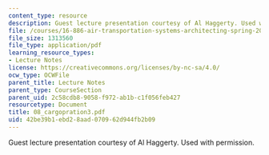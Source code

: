 ```yaml
---
content_type: resource
description: Guest lecture presentation courtesy of Al Haggerty. Used with permission.
file: /courses/16-886-air-transportation-systems-architecting-spring-2004/42be39b1ebd28aad070962d944fb2b09_08_cargopration3.pdf
file_size: 1313560
file_type: application/pdf
learning_resource_types:
- Lecture Notes
license: https://creativecommons.org/licenses/by-nc-sa/4.0/
ocw_type: OCWFile
parent_title: Lecture Notes
parent_type: CourseSection
parent_uid: 2c58cdb8-9058-f972-ab1b-c1f056feb427
resourcetype: Document
title: 08_cargopration3.pdf
uid: 42be39b1-ebd2-8aad-0709-62d944fb2b09
---
```

Guest lecture presentation courtesy of Al Haggerty. Used with permission.